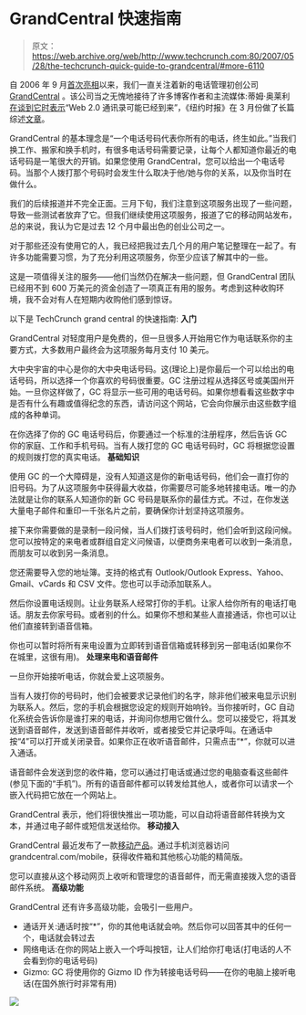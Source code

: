 # GrandCentral 快速指南

> 原文：<https://web.archive.org/web/http://www.techcrunch.com:80/2007/05/28/the-techcrunch-quick-guide-to-grandcentral/#more-6110>

 [](https://web.archive.org/web/20220124173116/http://www.crunchbase.com/company/grandcentral) 自 2006 年 9 月[首次亮相](https://web.archive.org/web/20220124173116/http://www.beta.techcrunch.com/2006/09/25/grandcentral-could-make-phones-lovable-again/)以来，我们一直关注着新的电话管理初创公司 [GrandCentral](https://web.archive.org/web/20220124173116/http://www.grandcentral.com/) 。该公司当之无愧地接待了许多博客作者和主流媒体:蒂姆·奥莱利[在谈到它时表示](https://web.archive.org/web/20220124173116/http://radar.oreilly.com/archives/2007/03/the_web_20_addr_1.html)“Web 2.0 通讯录可能已经到来”，《纽约时报》在 3 月份做了长篇综述[文章](https://web.archive.org/web/20220124173116/http://www.nytimes.com/2007/03/15/technology/15pogue.html?ex=1179288000&en=0209b8b828afdbd6&ei=5070)。

GrandCentral 的基本理念是“一个电话号码代表你所有的电话，终生如此。”当我们换工作、搬家和换手机时，有很多电话号码需要记录，让每个人都知道你最近的电话号码是一笔很大的开销。如果您使用 GrandCentral，您可以给出一个电话号码。当那个人拨打那个号码时会发生什么取决于他/她与你的关系，以及你当时在做什么。

我们的后续报道并不完全正面。三月下旬，我们注意到这项服务出现了一些问题，导致一些测试者放弃了它。但我们继续使用这项服务，报道了它的移动网站发布，总的来说，我认为它是过去 12 个月中最出色的创业公司之一。

对于那些还没有使用它的人，我已经把我过去几个月的用户笔记整理在一起了。有许多功能需要习惯，为了充分利用这项服务，你至少应该了解其中的一些。

这是一项值得关注的服务——他们当然仍在解决一些问题，但 GrandCentral 团队已经用不到 600 万美元的资金创造了一项真正有用的服务。考虑到这种收购环境，我不会对有人在短期内收购他们感到惊讶。

以下是 TechCrunch grand central 的快速指南:
 **入门**

GrandCentral 对轻度用户是免费的，但一旦很多人开始用它作为电话联系你的主要方式，大多数用户最终会为这项服务每月支付 10 美元。

大中央宇宙的中心是你的大中央电话号码。这(理论上)是你最后一个可以给出的电话号码，所以选择一个你喜欢的号码很重要。GC 注册过程从选择区号或美国州开始。一旦你这样做了，GC 将显示一些可用的电话号码。如果你想看看这些数字中是否有什么有趣或值得纪念的东西，请访问这个网站，它会向你展示由这些数字组成的各种单词。

在你选择了你的 GC 电话号码后，你要通过一个标准的注册程序，然后告诉 GC 你的家庭、工作和手机号码。当有人拨打您的 GC 电话号码时，GC 将根据您设置的规则拨打您的真实电话。
 **基础知识**

使用 GC 的一个大障碍是，没有人知道这是你的新电话号码，他们会一直打你的旧号码。为了从这项服务中获得最大收益，你需要尽可能多地转接电话。唯一的办法就是让你的联系人知道你的新 GC 号码是联系你的最佳方式。不过，在你发送大量电子邮件和重印一千张名片之前，要确保你计划坚持这项服务。

接下来你需要做的是录制一段问候，当人们拨打该号码时，他们会听到这段问候。您可以按特定的来电者或群组自定义问候语，以便商务来电者可以收到一条消息，而朋友可以收到另一条消息。

您还需要导入您的地址簿。支持的格式有 Outlook/Outlook Express、Yahoo、Gmail、vCards 和 CSV 文件。您也可以手动添加联系人。

然后你设置电话规则。让业务联系人经常打你的手机。让家人给你所有的电话打电话。朋友去你家号码。或者别的什么。如果你不想和某些人直接通话，你也可以让他们直接转到语音信箱。

你也可以暂时将所有来电设置为立即转到语音信箱或转移到另一部电话(如果你不在城里，这很有用)。
 **处理来电和语音邮件**

一旦你开始接听电话，你就会爱上这项服务。

当有人拨打你的号码时，他们会被要求记录他们的名字，除非他们被来电显示识别为联系人。然后，您的手机会根据您设定的规则开始响铃。当你接听时，GC 自动化系统会告诉你是谁打来的电话，并询问你想用它做什么。您可以接受它，将其发送到语音邮件，发送到语音邮件并收听，或者接受它并记录呼叫。在通话中按“4”可以打开或关闭录音。如果你正在收听语音邮件，只需点击“*”，你就可以进入通话。

语音邮件会发送到您的收件箱，您可以通过打电话或通过您的电脑查看这些邮件(参见下面的“手机”)。所有的语音邮件都可以转发给其他人，或者你可以请求一个嵌入代码把它放在一个网站上。

GrandCentral 表示，他们将很快推出一项功能，可以自动将语音邮件转换为文本，并通过电子邮件或短信发送给你。
 **移动接入**

 GrandCentral 最近发布了一款[移动产品](https://web.archive.org/web/20220124173116/http://www.beta.techcrunch.com/2007/04/25/grandcentral-mobile-is-live/)。通过手机浏览器访问 grandcentral.com/mobile，获得收件箱和其他核心功能的精简版。

您可以直接从这个移动网页上收听和管理您的语音邮件，而无需直接拨入您的语音邮件系统。
 **高级功能**

GrandCentral 还有许多高级功能，会吸引一些用户。

*   通话开关:通话时按“*”，你的其他电话就会响。然后你可以回答其中的任何一个，电话就会转过去
*   网络电话:在你的网站上嵌入一个呼叫按钮，让人们给你打电话(打电话的人不会看到你的电话号码)
*   Gizmo: GC 将使用你的 Gizmo ID 作为转接电话号码——在你的电脑上接听电话(在国外旅行时非常有用)

![](img/6ef13c37c739325f35581f3c41ca6656.png)
